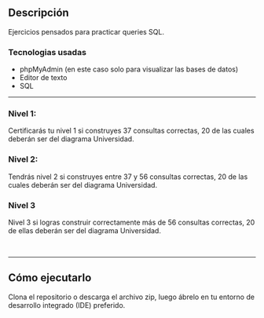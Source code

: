 
## Descripción

Ejercicios pensados para practicar queries SQL.

### Tecnologias usadas

- phpMyAdmin (en este caso solo para visualizar las bases de datos)
- Editor de texto
- SQL

***

### Nivel 1:

Certificarás tu nivel 1 si construyes 37 consultas correctas, 20 de las cuales deberán ser del diagrama Universidad.

### Nivel 2:

Tendrás nivel 2 si construyes entre 37 y 56 consultas correctas, 20 de las cuales deberán ser del diagrama Universidad.

### Nivel 3

Nivel 3 si logras construir correctamente más de 56 consultas correctas, 20 de ellas deberán ser del diagrama Universidad.

<br>

***


## Cómo ejecutarlo
Clona el repositorio o descarga el archivo zip, luego ábrelo en tu entorno de desarrollo integrado (IDE) preferido.
